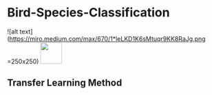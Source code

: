 # Bird-Species-Classification

![alt text](https://miro.medium.com/max/670/1*leLKD1K6sMtuqr9KK8RaJg.png =250x250)
<img src="https://miro.medium.com/max/670/1*leLKD1K6sMtuqr9KK8RaJg.png" width=50 height=50>
## Transfer Learning Method
